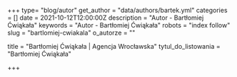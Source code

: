 +++
type= "blog/autor"
get_author = "data/authors/bartek.yml"
categories = []
date = 2021-10-12T12:00:00Z
description = "Autor - Bartłomiej Ćwiąkała"
keywords = "Autor - Bartłomiej Ćwiąkała"
robots = "index follow"
slug = "bartlomiej-cwiakala"
o_autorze = ""

title = "Bartłomiej Ćwiąkała  | Agencja Wrocławska"
tytul_do_listowania = "Bartłomiej Ćwiąkała"

+++
